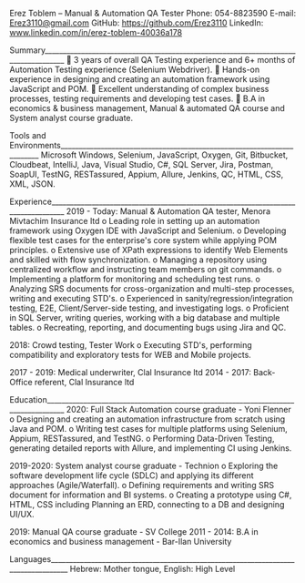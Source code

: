 Erez Toblem – Manual & Automation QA Tester
Phone: 054-8823590   E-mail: Erez3110@gmail.com
GitHub: https://github.com/Erez3110   LinkedIn: www.linkedin.com/in/erez-toblem-40036a178

Summary____________________________________________________________________________________
	3 years of overall QA Testing experience and 6+ months of Automation Testing experience (Selenium Webdriver).
	Hands-on experience in designing and creating an automation framework using JavaScript and POM.
	Excellent understanding of complex business processes, testing requirements and developing test cases.
	B.A in economics & business management, Manual & automated QA course and System analyst course graduate.

Tools and Environments________________________________________________________________________
Microsoft Windows, Selenium, JavaScript, Oxygen, Git, Bitbucket, Cloudbeat, IntelliJ, Java, Visual Studio, C#, SQL Server, Jira, Postman, SoapUI, TestNG, RESTassured, Appium, Allure, Jenkins, QC, HTML, CSS, XML, JSON.

Experience__________________________________________________________________________________
2019 - Today: Manual & Automation QA tester, Menora Mivtachim Insurance ltd
o	Leading role in setting up an automation framework using Oxygen IDE with JavaScript and Selenium.
o	Developing flexible test cases for the enterprise's core system while applying POM principles.
o	Extensive use of XPath expressions to identify Web Elements and skilled with flow synchronization.
o	Managing a repository using centralized workflow and instructing team members on git commands.
o	Implementing a platform for monitoring and scheduling test runs.
o	Analyzing SRS documents for cross-organization and multi-step processes, writing and executing STD's.
o	Experienced in sanity/regression/integration testing, E2E, Client/Server-side testing, and investigating logs.
o	Proficient in SQL Server, writing queries, working with a big database and multiple tables.
o	Recreating, reporting, and documenting bugs using Jira and QC.

2018: Crowd testing, Tester Work
o	Executing STD's, performing compatibility and exploratory tests for WEB and Mobile projects.

2017 - 2019: Medical underwriter, Clal Insurance ltd
2014 - 2017: Back-Office referent, Clal Insurance ltd

Education___________________________________________________________________________________
2020: Full Stack Automation course graduate - Yoni Flenner
o	Designing and creating an automation infrastructure from scratch using Java and POM.
o	Writing test cases for multiple platforms using Selenium, Appium, RESTassured, and TestNG.
o	Performing Data-Driven Testing, generating detailed reports with Allure, and implementing CI using Jenkins.

2019-2020: System analyst course graduate - Technion
o	Exploring the software development life cycle (SDLC) and applying its different approaches (Agile/Waterfall).
o	Defining requirements and writing SRS document for information and BI systems.
o	Creating a prototype using C#, HTML, CSS including Planning an ERD, connecting to a DB and designing UI/UX.

2019: Manual QA course graduate - SV College
2011 - 2014: B.A in economics and business management - Bar-Ilan University

Languages___________________________________________________________________________________
Hebrew: Mother tongue, English: High Level
